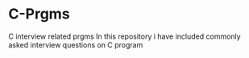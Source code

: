 # C-Prgms
C interview related prgms
In this repository i have included commonly asked interview questions on C program
